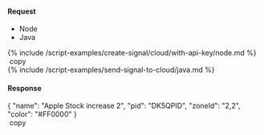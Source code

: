 #### Request
<ul class="tabs__top-bar">
    <li class="tab-link current" data-tab="tab-install-create-signal-node">Node</li>
    <li class="tab-link" data-tab="tab-install-java">Java</li>
</ul>
<div id="tab-install-create-signal-node" class=" code tabs__content current" markdown="1">
{% include /script-examples/create-signal/cloud/with-api-key/node.md %}
  <a class="btn btn-sm" onclick="copyToClipBoard('create-signal-node')"><i class="fa fa-copy"></i>&nbsp;copy</a>
</div>

<div id="tab-install-java" class="tabs__content" markdown="1">
{% include /script-examples/send-signal-to-cloud/java.md %}
</div>


#### Response

<div  class="code code-response">
  <div class="json-code" id="example1">
    {
      "name": "Apple Stock increase 2",
      "pid": "DK5QPID",
      "zoneId": "2,2",
      "color": "#FF0000"
    }
  </div>
  <a class="btn btn-sm" onclick="copyToClipBoard('example1')"><i class="fa fa-copy"></i>&nbsp;copy</a>
</div>
